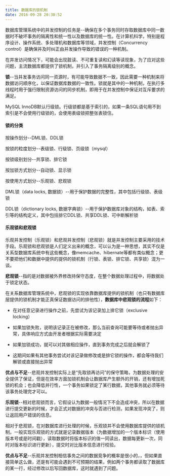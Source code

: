 ```yaml
---
title: 数据库的锁机制
date: 2016-09-28 20:30:52
---
```

数据库管理系统中的并发控制的任务是--确保在多个事务同时存取数据库中同一数据时不破坏事务的隔离性和统一性以及数据库的统一性。在计算机科学，特别是程序设计、操作系统、多处理机和数据库等领域，并发控制（Concurrency control）是确保并及时纠正由并发操作导致的错误的一种机制。

在并发访问情况下，可能会出现脏读、不可重复读和幻读等读现象，为了应对这些问题，主流数据库都提供了锁机制，并引入了事务隔离级别的概念。

**锁**--当并发事务访问同一资源时，有可能导致数据不一致，因此需要一种机制来将数据访问顺序化，以保证数据库数据的一致性。锁就是其中的一种机制，在执行多线程时用于强行限制资源访问的同步机制，即用于在并发控制中保证对互斥要求的满足。

MySQL InnoDB默认行级锁。行级锁都是基于索引的，如果一条SQL语句用不到索引是不会使用行级锁的，会使用表级锁把整张表锁住。

#### 锁的分类

按操作划分--DML锁、DDL锁

按锁的粒度划分--表级锁、行级锁、页级锁（mysql）

按锁级别划分--共享锁、排它锁

按加锁方式划分--自动锁、显示锁

按使用方式划分--乐观锁、悲观锁

DML锁（data locks, 数据锁）--用于保护数据的完整性，其中包括行级锁、表级锁

DDL锁（dictionary locks, 数据字典锁）--用于保护数据库对象的结构，如表、索引等的结构定义，其中包括排它DDL锁、共享DDL锁、可中断解析锁

#### 乐观锁和悲观锁

乐观并发控制（乐观锁）和悲观并发控制（悲观锁）就是并发控制主要采用的技术手段。乐观锁和悲观锁是人们定义出来的概念，可以认为是一种思想，其实不仅是关系型数据库系统中有这些概念，像memcache、hibernate等都有类似概念；更不要把他们和数据中提供的提供的锁机制（行锁、表锁、排它锁、共享锁）混为一谈。

**悲观锁**--指的是对数据被外界修改持保守态度，在整个数据处理过程中，将数据处于锁定状态。

在关系数据库管理系统中，悲观锁的实现依靠数据库提供的锁机制（也只有数据库层提供的锁机制才能正真保证数据访问的排他性），**数据库中悲观锁的流程**如下：

- 在对任意记录进行操作之前，先尝试为该记录加上排它锁（exclusive locking）

- 如果加锁失败，说明该记录正在被修改，那么当前查询可能要等待或者抛出异常，具体响应方式由开发者根据实际需要决定

- 如果加锁成功，就可以对其做相应操作，直到事务完成之后就会解锁了

- 这期间如果有其他事务尝试对该记录做修改或是排它锁的操作，都会等待我们解锁或直接抛出异常

**优点与不足**--悲观并发控制实际上是“先取锁再访问”的保守策略，为数据处理的安全提供了保证，但是在效率方面加锁机制会让数据库产生额外的开销，还有增加死锁的机会；也会降低并行性，一个事务如果锁定了某行数据，其他事务就必须等待该事务处理完才可以。

**乐观锁**--相对悲观锁而言，它假设认为数据一般情况下不会造成冲突，所以在数据进行提交更新的时候，才会正式对数据的冲突与否进行检测，如果发现冲突了，则让返回用户错误的信息。

相对于悲观锁，在对数据库进行处理的时候，乐观锁并不会使用数据库提供的锁机制，一般实现乐观锁的方式就是记录数据版本（为数据增加的一个版本标识（使用版本号或是时间戳），读取数据时将版本标识的值一同读出，数据每更新一次，同时对版本标识进行更新），提交时对比版本信息进行校验。

**优点与不足**--乐观并发控制相信事务之间的数据竞争的概率是很小的，，但如果直接简单这么做，还是有可能会遇到不可预期的结果，例如两个事务都读取了数据库的某一行，经过修改以后写回数据库，这时就遇到了问题。